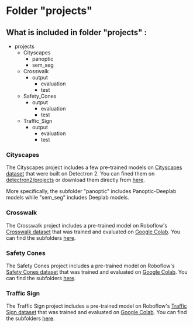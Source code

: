 # Folder "projects"
## What is included in folder "projects" :
- projects
  - Cityscapes
      - panoptic
      - sem_seg
  - Crosswalk
      - output
          - evaluation
          - test
  - Safety_Cones
      - output
          - evaluation
          - test
  - Traffic_Sign
     - output
          - evaluation
          - test

### Cityscapes 
The Cityscapes project includes a few pre-trained models on [Cityscapes dataset](https://www.cityscapes-dataset.com/) that were built on Detectron 2. You can fined them on [detectron2/projects](https://github.com/facebookresearch/detectron2/tree/main/projects) or download them directly from [here](https://drive.google.com/drive/folders/1Y1rjF-It2wOA_ZSfxxa4Hoy8YjUrZrK_?usp=sharing). 

More specifically, the subfolder "panoptic" includes Panoptic-Deeplab models while "sem_seg" includes Deeplab models.

### Crosswalk
The Crosswalk project includes a pre-trained model on Roboflow's [Crosswalk dataset](https://universe.roboflow.com/detectioncompetition/detection2.0) that was trained and evaluated on [Google Colab](https://colab.research.google.com/drive/1ARW5_gVc_50FBHFN8Wksj9YVHebLQ3P8?usp=drive_link). You can find the subfolders [here](https://drive.google.com/drive/folders/1_ERPaW5DNDYkqyj5iJKnQ6XUFJ6IXDV1?usp=drive_link).

### Safety Cones
The Safety Cones project includes a pre-trained model on Roboflow's [Safety Cones dataset](https://universe.roboflow.com/roboflow-universe-projects/safety-cones-vfrj2) that was trained and evaluated on [Google Colab](https://colab.research.google.com/drive/1SSh0HNMwD1Zk4SAksZfJU2g59Ea8r9q_?usp=drive_link). You can find the subfolders [here](https://drive.google.com/drive/folders/1-CNhszU1q7drnDKQh1Dos509n62mw-vO?usp=drive_link).

### Traffic Sign
The Traffic Sign project includes a pre-trained model on Roboflow's [Traffic Sign dataset](https://universe.roboflow.com/weerakarn/traffic-sign-dataset-tdsoi) that was trained and evaluated on [Google Colab](https://colab.research.google.com/drive/13Qf73h8oQJxYq4Ge3b4yXjc2YcC6klyC?usp=drive_link). You can find the subfolders [here](https://drive.google.com/drive/folders/1H4UjTVpyC0zfXYo5zHVbcPc2YMUQ2l70?usp=drive_link).
